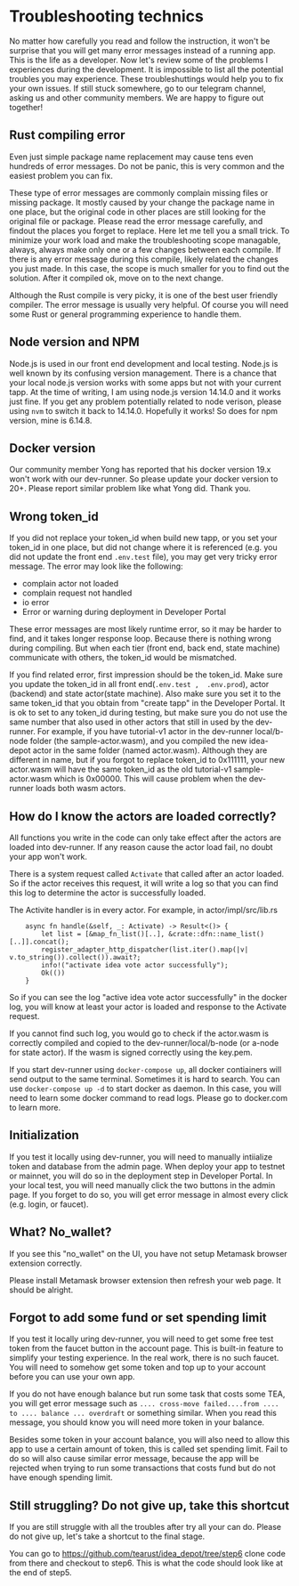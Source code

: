 # Troubleshooting technics

No matter how carefully you read and follow the instruction, it won't be surprise that you will get many error messages instead of a running app. This is the life as a developer. Now let's review some of the problems I experiences during the development. It is impossible to list all the potential troubles you may experience. These troubleshuttings would help you to fix your own issues. If still stuck somewhere, go to our telegram channel, asking us and other community members. We are happy to figure out together!

## Rust compiling error

Even just simple package name replacement may cause tens even hundreds of error messages. Do not be panic, this is very common and the easiest problem you can fix.

These type of error messages are commonly complain missing files or missing package. It mostly caused by your change the package name in one place, but the original code in other places are still looking for the original file or package. Please read the error message carefully, and findout the places you forget to replace. Here let me tell you a small trick. To minimize your work load and make the troubleshooting scope managable, always, always make only one or a few changes between each compile. If there is any error message during this compile, likely related the changes you just made. In this case, the scope is much smaller for you to find out the solution. After it compiled ok, move on to the next change.

Although the Rust compile is very picky, it is one of the best user friendly compiler. The error message is usually very helpful. Of course you will need some Rust or general programming experience to handle them.

## Node version and NPM

Node.js is used in our front end development and local testing. Node.js is well known by its confusing version management. There is a chance that your local node.js version works with some apps but not with your current tapp. At the time of writing, I am using node.js version 14.14.0 and it works just fine. If you get any problem potentially related to node verison, please using `nvm` to switch it back to 14.14.0. Hopefully it works! So does for npm version, mine is 6.14.8.

## Docker version

Our community member Yong has reported that his docker version 19.x won't work with our dev-runner. So please update your docker version to 20+. Please report similar problem like what Yong did. Thank you.

## Wrong token_id

If you did not replace your token_id when build new tapp, or you set your token_id in one place, but did not change where it is referenced (e.g. you did not update the front end `.env.test` file), you may get very tricky error message. The error may look like the following:

* complain actor not loaded
* complain request not handled
* io error
* Error or warning during deployment in Developer Portal

These error messages are most likely runtime error, so it may be harder to find, and it takes longer response loop. Because there is nothing wrong during compiling. But when each tier (front end, back end, state machine) communicate with others, the token_id would be mismatched. 

If you find related error, first impression should be the token_id. Make sure you update the token_id in all front end(`.env.test ,  .env.prod`), actor (backend) and state actor(state machine). Also make sure you set it to the same token_id that you obtain from "create tapp" in the Developer Portal. It is ok to set to any token_id during testing, but make sure you do not use the same number that also used in other actors that still in used by the dev-runner. For example, if you have tutorial-v1 actor in the dev-runner local/b-node folder (the sample-actor.wasm), and you compiled the new idea-depot actor in the same folder (named actor.wasm). Although they are different in name, but if you forgot to replace token_id to 0x111111, your new actor.wasm will have the same token_id as the old tutorial-v1 sample-actor.wasm which is 0x00000. This will cause problem when the dev-runner loads both wasm actors. 

## How do I know the actors are loaded correctly?

All functions you write in the code can only take effect after the actors are loaded into dev-runner. If any reason cause the actor load fail, no doubt your app won't work. 

There is a system request called `Activate` that called after an actor loaded. So if the actor receives this request, it will write a log so that you can find this log to determine the actor is successfully loaded.

The Activite handler is in every actor. For example, in actor/impl/src/lib.rs 

````
    async fn handle(&self, _: Activate) -> Result<()> {
        let list = [&map_fn_list()[..], &crate::dfn::name_list()[..]].concat();
        register_adapter_http_dispatcher(list.iter().map(|v| v.to_string()).collect()).await?;
        info!("activate idea vote actor successfully");
        Ok(())
    }
````

So if you can see the log "active idea vote actor successfully" in the docker log, you will know at least your actor is loaded and response to the Activate request.

If you cannot find such log, you would go to check if the actor.wasm is correctly compiled and copied to the dev-runner/local/b-node (or a-node for state actor). If the wasm is signed correctly using the key.pem. 

If you start dev-runner using  `docker-compose up`, all docker contiainers will send output to the same terminal. Sometimes it is hard to search. You can use `docker-compose up -d` to start docker as daemon. In this case, you will need to learn some docker command to read logs. Please go to docker.com to learn more. 

## Initialization

If you test it locally using dev-runner, you will need to manually intiialize token and database from the admin page. When deploy your app to testnet or mainnet, you will do so in the deployment step in Developer Portal. In your local test, you will need manually click the two buttons in the admin page. If you forget to do so, you will get error message in almost every click (e.g. login, or faucet).

## What? No_wallet?

If you see this "no_wallet" on the UI, you have not setup Metamask browser extension correctly. 



Please install Metamask browser extension then refresh your web page. It should be alright.

## Forgot to add some fund or set spending limit

If you test it locally uring dev-runner, you will need to get some free test token from the faucet button in the account page. This is built-in feature to simplify your testing experience. In the real work, there is no such faucet. You will need to somehow get some token and top up to your account before you can use your own app. 

If you do not have enough balance but run some task that costs some TEA, you will get error message such as `.... cross-move failed....from .... to .... balance ... overdraft` or something similar. When you read this message, you should know you will need more token in your balance.

Besides some token in your account balance, you will also need to allow this app to use a certain amount of token, this is called set spending limit. Fail to do so will also cause similar error message, because the app will be rejected when trying to run some transactions that costs fund but do not have enough spending limit.

## Still struggling? Do not give up, take this shortcut

If you are still struggle with all the troubles after try all your can do. Please do not give up, let's take a shortcut to the final stage. 

You can go to https://github.com/tearust/idea_depot/tree/step6 clone code from there and checkout to step6. This is what the code should look like at the end of step5. 
